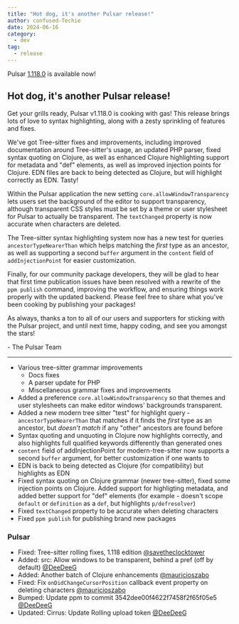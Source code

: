 ```yaml
---
title: "Hot dog, it's another Pulsar release!"
author: confused-Techie
date: 2024-06-16
category:
  - dev
tag:
  - release
---
```


Pulsar [1.118.0](https://github.com/pulsar-edit/pulsar/releases/tag/v1.118.0) is available now!

<!-- more -->

## Hot dog, it's another Pulsar release!

Get your grills ready, Pulsar v1.118.0 is cooking with gas! This release brings lots of love to syntax highlighting, along with a zesty sprinkling of features and fixes.

We've got Tree-sitter fixes and improvements, including improved documentation around Tree-sitter's usage, an updated PHP parser, fixed syntax quoting on Clojure, as well as enhanced Clojure highlighting support for metadata and "def" elements, as well as improved injection points for Clojure. EDN files are back to being detected as Clojure, but will highlight correctly as EDN. Tasty!

Within the Pulsar application the new setting `core.allowWindowTransparency` lets users set the background of the editor to support transparency, although transparent CSS styles must be set by a theme or user stylesheet for Pulsar to actually be transparent. The `textChanged` property is now accurate when characters are deleted.

The Tree-sitter syntax highlighting system now has a new test for queries `ancestorTypeNearerThan` which helps matching the _first_ type as an ancestor, as well as supporting a second `buffer` argument in the `content` field of `addInjectionPoint` for easier customization.

Finally, for our community package developers, they will be glad to hear that first time publication issues have been resolved with a rewrite of the `ppm publish` command, improving the workflow, and ensuring things work properly with the updated backend. Please feel free to share what you've been cooking by publishing your packages!

As always, thanks a ton to all of our users and supporters for sticking with the Pulsar project, and until next time, happy coding, and see you amongst the stars!

\- The Pulsar Team

---

- Various tree-sitter grammar improvements
  - Docs fixes
  - A parser update for PHP
  - Miscellaneous grammar fixes and improvements
- Added a preference `core.allowWindowTransparency` so that themes and user stylesheets
  can make editor windows' backgrounds transparent.
- Added a new modern tree sitter "test" for highlight query - `ancestorTypeNearerThan`
  that matches if it finds the _first_ type as an ancestor, but _doesn't match_ if
  any "other" ancestors are found before
- Syntax quoting and unquoting in Clojure now highlights correctly, and also
  highlights full qualified keywords differently than generated ones
- `content` field of addInjectionPoint for modern-tree-sitter now supports a second
  `buffer` argument, for better customization if one wants to
- EDN is back to being detected as Clojure (for compatibility) but highlights as EDN
- Fixed syntax quoting on Clojure grammar (newer tree-sitter), fixed some
  injection points on Clojure. Added support for highligting metadata, and added
  better support for "def" elements (for example - doesn't scope `default` or
  `definition` as a `def`, but highlights `p/defresolver`)
- Fixed `textChanged` property to be accurate when deleting characters
- Fixed `ppm publish` for publishing brand new packages

### Pulsar

- Fixed: Tree-sitter rolling fixes, 1.118 edition [@savetheclocktower](https://github.com/pulsar-edit/pulsar/pull/1010)
- Added: src: Allow windows to be transparent, behind a pref (off by default) [@DeeDeeG](https://github.com/pulsar-edit/pulsar/pull/982)
- Added: Another batch of Clojure enhancements [@mauricioszabo](https://github.com/pulsar-edit/pulsar/pull/729)
- Fixed: Fix `onDidChangeCursorPosition` callback event property on deleting characters [@mauricioszabo](https://github.com/pulsar-edit/pulsar/pull/810)
- Bumped: Update ppm to commit 3542dee00f4622f7458f2f65f05e5 [@DeeDeeG](https://github.com/pulsar-edit/pulsar/pull/1014)
- Updated: Cirrus: Update Rolling upload token [@DeeDeeG](https://github.com/pulsar-edit/pulsar/pull/1011)
